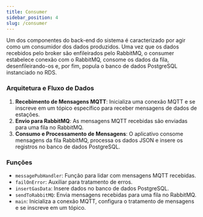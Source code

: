 ```yaml
---
title: Consumer
sidebar_position: 4
slug: /consumer
---
```


Um dos componentes do back-end do sistema é caracterizado por agir como um consumidor dos dados produzidos. Uma vez que os dados recebidos pelo broker são enfileirados pelo RabbitMQ, o consumer estabelece conexão com o RabbitMQ, consome os dados da fila, desenfileirando-os e, por fim, popula o banco de dados PostgreSQL instanciado no RDS.

### Arquitetura e Fluxo de Dados

1. **Recebimento de Mensagens MQTT**: Inicializa uma conexão MQTT e se inscreve em um tópico específico para receber mensagens de dados de estações.
2. **Envio para RabbitMQ**: As mensagens MQTT recebidas são enviadas para uma fila no RabbitMQ.
3. **Consumo e Processamento de Mensagens**: O aplicativo consome mensagens da fila RabbitMQ, processa os dados JSON e insere os registros no banco de dados PostgreSQL.


### Funções

- `messagePubHandler`: Função para lidar com mensagens MQTT recebidas.
- `failOnError`: Auxiliar para tratamento de erros.
- `insertGasData`: Insere dados no banco de dados PostgreSQL.
- `sendToRabbitMQ`: Envia mensagens recebidas para uma fila no RabbitMQ.
- `main`: Inicializa a conexão MQTT, configura o tratamento de mensagens e se inscreve em um tópico.